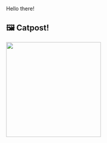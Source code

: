 Hello there!



## 🖼️ Catpost!

<sub>
    <img src="https://cdn2.thecatapi.com/images/cnj.jpg" height="256">
</sub>

